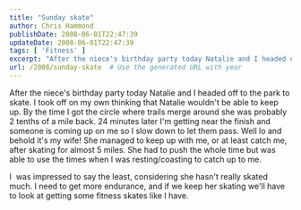 ```yaml
---
title: "Sunday skate"
author: Chris Hammond
publishDate: 2008-06-01T22:47:39
updateDate: 2008-06-01T22:47:39
tags: [ 'Fitness' ]
excerpt: "After the niece's birthday party today Natalie and I headed off to the park to skate. I took off on my own thinking that Natalie wouldn't be able to keep up. By the time I got the circle where trails merge around she was probably 2 tenths of a mile back. 24 minutes later I'm getting near the finish and someone is coming up on me so I slow down to let them pass. Well lo and behold it's my wife! She managed to keep up with me, or at least catch me, after skating for almost 5 miles. She had to push the whole time but was able to use the times when I was resting/coasting to catch up to me.   I  was impressed to say the least, considering she hasn't really skated much. I need to get more endurance, and if we keep her skating we'll have to look at getting some fitness skates like I have. "
url: /2008/sunday-skate  # Use the generated URL with year
---
```

<p>After the niece's birthday party today Natalie and I headed off to the park to skate. I took off on my own thinking that Natalie wouldn't be able to keep up. By the time I got the circle where trails merge around she was probably 2 tenths of a mile back. 24 minutes later I'm getting near the finish and someone is coming up on me so I slow down to let them pass. Well lo and behold it's my wife! She managed to keep up with me, or at least catch me, after skating for almost 5 miles. She had to push the whole time but was able to use the times when I was resting/coasting to catch up to me.</p> <p>I&#160; was impressed to say the least, considering she hasn't really skated much. I need to get more endurance, and if we keep her skating we'll have to look at getting some fitness skates like I have.</p>

